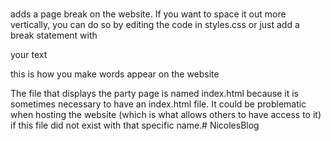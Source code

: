 <br> adds a page break on the website. If you want to space it out more vertically, 
    you can do so by editing the code in styles.css or just add a break statement with <br> 

<p> your text </p> this is how you make words appear on the website

The file that displays the party page is named index.html because it is sometimes
necessary to have an index.html file. It could be problematic when hosting the website
(which is what allows others to have access to it) if this file did not exist with
that specific name.#   N i c o l e s B l o g  
 